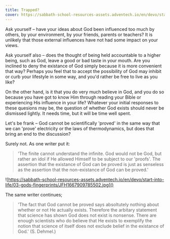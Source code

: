 ```yaml
---
title: Trapped?
cover: https://sabbath-school-resources-assets.adventech.io/en/devo/start-into-life/03-gods-fingerprints/fXW1667909588511.jpg
---
```


Ask yourself – have your ideas about God been influenced too much by others, by your environment, by your friends, parents or teachers? It is unlikely that those external influences have not had some impact on your views.

Ask yourself also – does the thought of being held accountable to a higher being, such as God, leave a good or bad taste in your mouth. Are you inclined to deny the existance of God simply because it is more convenient that way? Perhaps you feel that to accept the possibility of God may inhibit or curb your lifestyle in some way, and you'd rather be free to live as you like?

On the other hand, is it that you do very much believe in God, and you do so because you have got to know Him through reading your Bible or experiencing His influence in your life? Whatever your initial responses to these quesions may be, the question of whether God exists should never be dismissed lightly. It needs time, but it will be time well spent.

Let's be frank – God cannot be scientifically 'proved' in the same way that we can 'prove' electricity or the laws of thermodynamics, but does that bring an end to the discussion?

Surely not. As one writer put it:

> 'The finite cannot understand the infinite. God would not be God, but rather an idol if He allowed Himself to be subject to our 'proofs'. The assertion that the existance of God can be proved is just as senseless as the assertion that the non-existance of God can be proved.'

![https://sabbath-school-resources-assets.adventech.io/en/devo/start-into-life/03-gods-fingerprints/JFH1667909785502.jpg]()

The same writer continues;

> 'The fact that God cannot be proved says absoltutely nothing about whether or not He actually exists. Therefore the arbitary statement that science has shown God does not exist is nonsense. There are enough scientists who do believe that He exists to exemplify the notion that science of itself does not exclude belief in the existance of God.' (S. Dehmel.)